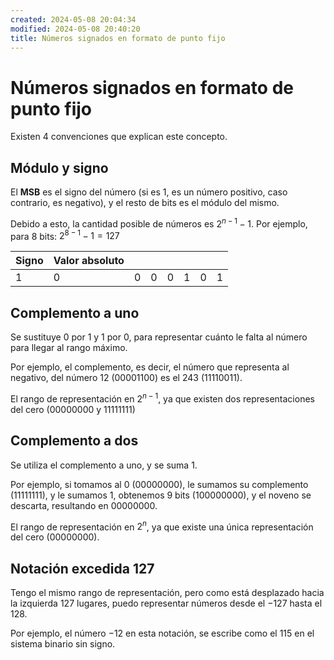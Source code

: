 ```yaml
---
created: 2024-05-08 20:04:34
modified: 2024-05-08 20:40:20
title: Números signados en formato de punto fijo
---
```


# Números signados en formato de punto fijo

Existen 4 convenciones que explican este concepto.

## Módulo y signo

El **MSB** es el signo del número (si es $1$, es un número positivo, caso contrario, es negativo), y el resto de bits es el módulo del mismo.

Debido a esto, la cantidad posible de números es $2^{n - 1} - 1$. Por ejemplo, para 8 bits: $2^{8 - 1} - 1 = 127$

| Signo | Valor absoluto |     |     |     |     |     |     |
| ----- | -------------- | --- | --- | --- | --- | --- | --- |
| 1     | 0              | 0   | 0   | 0   | 1   | 0   | 1   |

## Complemento a uno

Se sustituye $0$ por $1$ y $1$ por $0$, para representar cuánto le falta al número para llegar al rango máximo.

Por ejemplo, el complemento, es decir, el número que representa al negativo, del número $12$ ($00001100$) es el $243$ ($11110011$).

El rango de representación en $2^{n - 1}$, ya que existen dos representaciones del cero ($00000000$ y $11111111$)

## Complemento a dos

Se utiliza el complemento a uno, y se suma $1$.

Por ejemplo, si tomamos al $0$ ($00000000$), le sumamos su complemento ($11111111$), y le sumamos $1$, obtenemos 9 bits ($100000000$), y el noveno se descarta, resultando en $00000000$.

El rango de representación en $2^n$, ya que existe una única representación del cero ($00000000$).

## Notación excedida 127

Tengo el mismo rango de representación, pero como está desplazado hacia la izquierda $127$ lugares, puedo representar números desde el $-127$ hasta el $128$.

Por ejemplo, el número $-12$ en esta notación, se escribe como el $115$ en el sistema binario sin signo.
